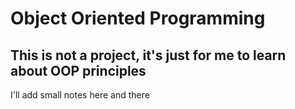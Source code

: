 # Object Oriented Programming

## This is not a project, it's just for me to learn about OOP principles

I'll add small notes here and there 

